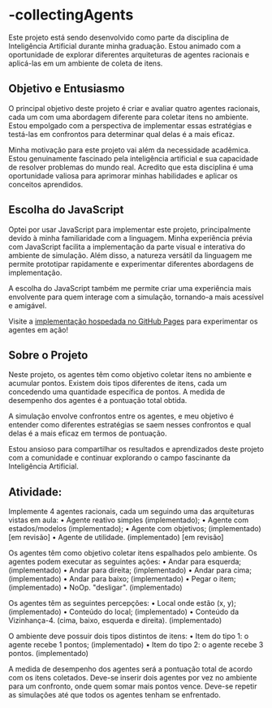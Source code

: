 # -collectingAgents
Este projeto está sendo desenvolvido como parte da disciplina de Inteligência Artificial durante minha graduação. Estou animado com a oportunidade de explorar diferentes arquiteturas de agentes racionais e aplicá-las em um ambiente de coleta de itens.

## Objetivo e Entusiasmo
O principal objetivo deste projeto é criar e avaliar quatro agentes racionais, cada um com uma abordagem diferente para coletar itens no ambiente. Estou empolgado com a perspectiva de implementar essas estratégias e testá-las em confrontos para determinar qual delas é a mais eficaz.

Minha motivação para este projeto vai além da necessidade acadêmica. Estou genuinamente fascinado pela inteligência artificial e sua capacidade de resolver problemas do mundo real. Acredito que esta disciplina é uma oportunidade valiosa para aprimorar minhas habilidades e aplicar os conceitos aprendidos.

## Escolha do JavaScript
Optei por usar JavaScript para implementar este projeto, principalmente devido à minha familiaridade com a linguagem. Minha experiência prévia com JavaScript facilita a implementação da parte visual e interativa do ambiente de simulação. Além disso, a natureza versátil da linguagem me permite prototipar rapidamente e experimentar diferentes abordagens de implementação.

A escolha do JavaScript também me permite criar uma experiência mais envolvente para quem interage com a simulação, tornando-a mais acessível e amigável.

Visite a [implementação hospedada no GitHub Pages](https://devmarcosantonio.github.io/collectingAgents/) para experimentar os agentes em ação!

## Sobre o Projeto
Neste projeto, os agentes têm como objetivo coletar itens no ambiente e acumular pontos. Existem dois tipos diferentes de itens, cada um concedendo uma quantidade específica de pontos. A medida de desempenho dos agentes é a pontuação total obtida.

A simulação envolve confrontos entre os agentes, e meu objetivo é entender como diferentes estratégias se saem nesses confrontos e qual delas é a mais eficaz em termos de pontuação.

Estou ansioso para compartilhar os resultados e aprendizados deste projeto com a comunidade e continuar explorando o campo fascinante da Inteligência Artificial.


## Atividade:
  Implemente 4 agentes racionais, cada um seguindo uma das arquiteturas vistas em aula:
    • Agente reativo simples (implementado);
    • Agente com estados/modelos (implementado);
    • Agente com objetivos; (implementado) [em revisão]
    • Agente de utilidade. (implementado) [em revisão]
    
  Os agentes têm como objetivo coletar itens espalhados pelo ambiente.
  Os agentes podem executar as seguintes ações: 
    • Andar para esquerda; (implementado)
    • Andar para direita; (implementado)
    • Andar para cima; (implementado)
    • Andar para baixo; (implementado)
    • Pegar o item; (implementado)
    • NoOp. "desligar". (implementado)
    
  Os agentes têm as seguintes percepções: 
    • Local onde estão (x, y); (implementado)
    • Conteúdo do local; (implementado)
    • Conteúdo da Vizinhança-4. (cima, baixo, esquerda e direita). (implementado)
    
  O ambiente deve possuir dois tipos distintos de itens:
    • Item do tipo 1: o agente recebe 1 pontos; (implementado)
    • Item do tipo 2: o agente recebe 3 pontos. (implementado)
    
  A medida de desempenho dos agentes será a pontuação total de acordo com os itens coletados. 
  Deve-se inserir dois agentes por vez no ambiente para um confronto, onde quem somar mais 
  pontos vence.
  Deve-se repetir as simulações até que todos os agentes tenham se enfrentado.
